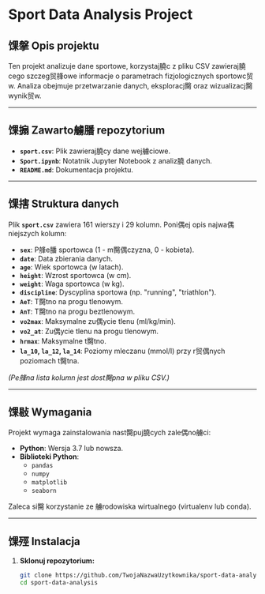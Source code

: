 # Sport Data Analysis Project

## 馃搫 Opis projektu

Ten projekt analizuje dane sportowe, korzystaj膮c z pliku CSV zawieraj膮cego szczeg贸艂owe informacje o parametrach fizjologicznych sportowc贸w. Analiza obejmuje przetwarzanie danych, eksploracj臋 oraz wizualizacj臋 wynik贸w.

---

## 馃搧 Zawarto艣膰 repozytorium

- **`sport.csv`**: Plik zawieraj膮cy dane wej艣ciowe.
- **`Sport.ipynb`**: Notatnik Jupyter Notebook z analiz膮 danych.
- **`README.md`**: Dokumentacja projektu.

---

## 馃搳 Struktura danych

Plik **`sport.csv`** zawiera 161 wierszy i 29 kolumn. Poni偶ej opis najwa偶niejszych kolumn:

- **`sex`**: P艂e膰 sportowca (1 - m臋偶czyzna, 0 - kobieta).
- **`date`**: Data zbierania danych.
- **`age`**: Wiek sportowca (w latach).
- **`height`**: Wzrost sportowca (w cm).
- **`weight`**: Waga sportowca (w kg).
- **`discipline`**: Dyscyplina sportowa (np. "running", "triathlon").
- **`AeT`**: T臋tno na progu tlenowym.
- **`AnT`**: T臋tno na progu beztlenowym.
- **`vo2max`**: Maksymalne zu偶ycie tlenu (ml/kg/min).
- **`vo2_at`**: Zu偶ycie tlenu na progu tlenowym.
- **`hrmax`**: Maksymalne t臋tno.
- **`la_10`, `la_12`, `la_14`**: Poziomy mleczanu (mmol/l) przy r贸偶nych poziomach t臋tna.

*(Pe艂na lista kolumn jest dost臋pna w pliku CSV.)*

---

## 馃敡 Wymagania

Projekt wymaga zainstalowania nast臋puj膮cych zale偶no艣ci:

- **Python**: Wersja 3.7 lub nowsza.
- **Biblioteki Python**:
  - `pandas`
  - `numpy`
  - `matplotlib`
  - `seaborn`

Zaleca si臋 korzystanie ze 艣rodowiska wirtualnego (virtualenv lub conda).

---

## 馃殌 Instalacja

1. **Sklonuj repozytorium:**

   ```bash
   git clone https://github.com/TwojaNazwaUzytkownika/sport-data-analysis.git
   cd sport-data-analysis
